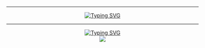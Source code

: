 <hr/>
<div align="center" dir="auto">
  <a href="https://git.io/typing-svg"><img src="https://readme-typing-svg.demolab.com?font=Jersey+25+Charted&size=40&duration=2000&pause=3000&color=000000&background=FFFFFF00&center=true&vCenter=true&random=false&width=435&lines=welcome+to+my+github" alt="Typing SVG" /></a>
</div>
<hr/>

<div align="center" dir="auto">
 <a href="https://git.io/typing-svg"><img src="https://readme-typing-svg.demolab.com?font=Jersey+25+Charted&duration=2000&pause=10000&color=000000&center=true&vCenter=true&random=false&width=435&lines=Tech+Stack" alt="Typing SVG" /></a>
</div>
<div align=center>
	<img src="https://img.shields.io/badge/Python-3776AB?style=for-the-badge&logo=Python&logoColor=white">
    <br>
</div>
